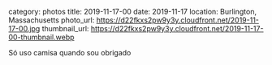 category: photos 
title: 2019-11-17-00
date: 2019-11-17
location: Burlington, Massachusetts
photo_url: https://d22fkxs2pw9y3y.cloudfront.net/2019-11-17-00.jpg
thumbnail_url: https://d22fkxs2pw9y3y.cloudfront.net/2019-11-17-00-thumbnail.webp

Só uso camisa quando sou obrigado 